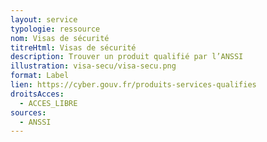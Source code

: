 ```yaml
---
layout: service
typologie: ressource
nom: Visas de sécurité
titreHtml: Visas de sécurité
description: Trouver un produit qualifié par l’ANSSI
illustration: visa-secu/visa-secu.png
format: Label
lien: https://cyber.gouv.fr/produits-services-qualifies
droitsAcces:
  - ACCES_LIBRE
sources:
  - ANSSI
---
```

